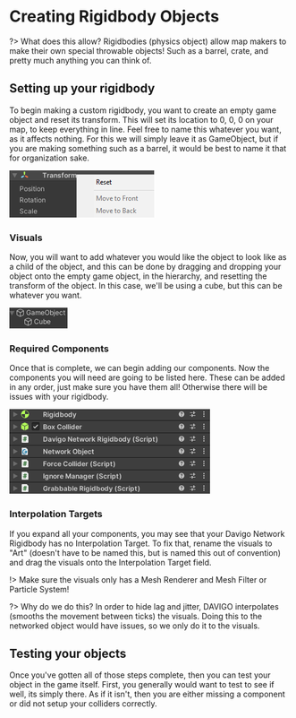 # Creating Rigidbody Objects

?> What does this allow? Rigidbodies (physics object) allow map makers to make their own special throwable objects! Such as a barrel, crate, and pretty much anything you can think of.

## Setting up your rigidbody

To begin making a custom rigidbody, you want to create an empty game object and reset its transform. This will set its location to 0, 0, 0 on your map, to keep everything in line. Feel free to name this whatever you want, as it affects nothing. For this we will simply leave it as GameObject, but if you are making something such as a barrel, it would be best to name it that for organization sake.

 ![Resetting Transform](_media/transform-reset.png)

### Visuals

Now, you will want to add whatever you would like the object to look like as a child of the object, and this can be done by dragging and dropping your object onto the empty game object, in the hierarchy, and resetting the transform of the object. In this case, we'll be using a cube, but this can be whatever you want.

 ![Drag Object](_media/gameobjectdrag.png)

### Required Components

 Once that is complete, we can begin adding our components. Now the components you will need are going to be listed here. These can be added in any order, just make sure you have them all! Otherwise there will be issues with your rigidbody.

 ![List of Components](_media/complist.png)

### Interpolation Targets

 If you expand all your components, you may see that your Davigo Network Rigidbody has no Interpolation Target. To fix that, rename the visuals to "Art" (doesn't have to be named this, but is named this out of convention) and drag the visuals onto the Interpolation Target field.

!> Make sure the visuals only has a Mesh Renderer and Mesh Filter or Particle System!

?> Why do we do this? In order to hide lag and jitter, DAVIGO interpolates (smooths the movement between ticks) the visuals. Doing this to the networked object would have issues, so we only do it to the visuals.  

## Testing your objects

 Once you've gotten all of those steps complete, then you can test your object in the game itself. First, you generally would want to test to see if well, its simply there.  As if it isn't, then you are either missing a component or did not setup your colliders correctly.
